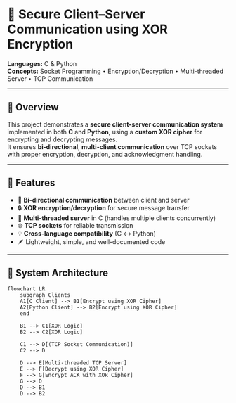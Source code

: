 # 🔐 Secure Client–Server Communication using XOR Encryption  
**Languages:** C & Python  
**Concepts:** Socket Programming • Encryption/Decryption • Multi-threaded Server • TCP Communication  

---

## 📘 Overview  
This project demonstrates a **secure client-server communication system** implemented in both **C** and **Python**, using a **custom XOR cipher** for encrypting and decrypting messages.  
It ensures **bi-directional**, **multi-client communication** over TCP sockets with proper encryption, decryption, and acknowledgment handling.

---

## 🧩 Features  
- 🔁 **Bi-directional communication** between client and server  
- 🔒 **XOR encryption/decryption** for secure message transfer  
- 🧵 **Multi-threaded server** in C (handles multiple clients concurrently)  
- 🌐 **TCP sockets** for reliable transmission  
- 💡 **Cross-language compatibility** (C ↔ Python)  
- 🪶 Lightweight, simple, and well-documented code  

---

## 🧠 System Architecture  

```mermaid
flowchart LR
    subgraph Clients
    A1[C Client] --> B1[Encrypt using XOR Cipher]
    A2[Python Client] --> B2[Encrypt using XOR Cipher]
    end

    B1 --> C1[XOR Logic]
    B2 --> C2[XOR Logic]

    C1 --> D[(TCP Socket Communication)]
    C2 --> D

    D --> E[Multi-threaded TCP Server]
    E --> F[Decrypt using XOR Cipher]
    F --> G[Encrypt ACK with XOR Cipher]
    G --> D
    D --> B1
    D --> B2
